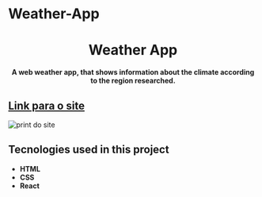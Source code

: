 # Weather-App
 
 <h1 align="center">Weather App</h1>
 <p align="center"> <strong>A web weather app, that shows information about the climate according to the region researched.</strong> </p>
 <h2 > <a  href=""> Link para o site </a> </h2>
 <img  src="print-site.jpg" alt="print do site">
 <br>
<h2>Tecnologies used in this project </h2>
<ul>
 <li><strong> HTML <strong></li>
 <li><strong> CSS <strong></li>
 <li><strong> React <strong></li>
<ul>
